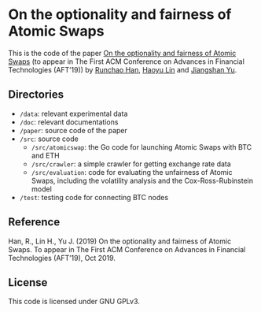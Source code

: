 # On the optionality and fairness of Atomic Swaps

This is the code of the paper [On the optionality and fairness of Atomic Swaps](https://eprint.iacr.org/2019/896) (to appear in The First ACM Conference on Advances in Financial Technologies (AFT’19)) by [Runchao Han](https://github.com/SebastianElvis), [Haoyu Lin](https://github.com/HAOYUatHZ) and [Jiangshan Yu](http://jiangshanyu.com).

## Directories

- `/data`: relevant experimental data
- `/doc`: relevant documentations
- `/paper`: source code of the paper
- `/src`: source code
  - `/src/atomicswap`: the Go code for launching Atomic Swaps with BTC and ETH
  - `/src/crawler`: a simple crawler for getting exchange rate data
  - `/src/evaluation`: code for evaluating the unfairness of Atomic Swaps, including the volatility analysis and the Cox-Ross-Rubinstein model
- `/test`: testing code for connecting BTC nodes

## Reference

Han, R., Lin H., Yu J. (2019) On the optionality and fairness of Atomic Swaps. To appear in The First ACM Conference on Advances in Financial Technologies (AFT’19), Oct 2019.

## License

This code is licensed under GNU GPLv3.
